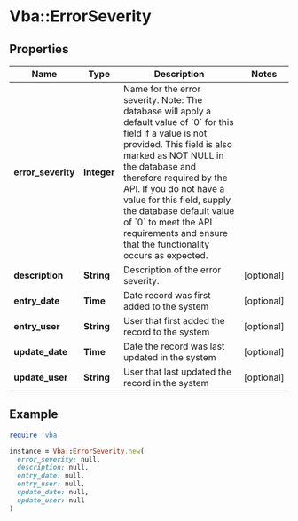 # Vba::ErrorSeverity

## Properties

| Name | Type | Description | Notes |
| ---- | ---- | ----------- | ----- |
| **error_severity** | **Integer** | Name for the error severity.  Note: The database will apply a default value of &#x60;0&#x60; for this field if a value is not provided.  This field is also marked as NOT NULL in the database and therefore required by the API.  If you do not have a value for this field, supply the database default value of &#x60;0&#x60; to meet the API requirements and ensure that the functionality occurs as expected. |  |
| **description** | **String** | Description of the error severity. | [optional] |
| **entry_date** | **Time** | Date record was first added to the system | [optional] |
| **entry_user** | **String** | User that first added the record to the system | [optional] |
| **update_date** | **Time** | Date the record was last updated in the system | [optional] |
| **update_user** | **String** | User that last updated the record in the system | [optional] |

## Example

```ruby
require 'vba'

instance = Vba::ErrorSeverity.new(
  error_severity: null,
  description: null,
  entry_date: null,
  entry_user: null,
  update_date: null,
  update_user: null
)
```

